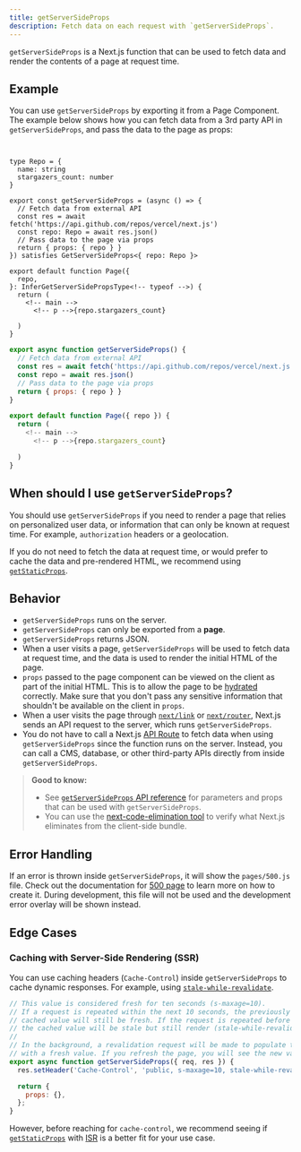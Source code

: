 ```yaml
---
title: getServerSideProps
description: Fetch data on each request with `getServerSideProps`.
---
```


`getServerSideProps` is a Next.js function that can be used to fetch data and render the contents of a page at request time.

## Example

You can use `getServerSideProps` by exporting it from a Page Component. The example below shows how you can fetch data from a 3rd party API in `getServerSideProps`, and pass the data to the page as props:

```tsx filename="pages/index.tsx" switcher


type Repo = {
  name: string
  stargazers_count: number
}

export const getServerSideProps = (async () => {
  // Fetch data from external API
  const res = await fetch('https://api.github.com/repos/vercel/next.js')
  const repo: Repo = await res.json()
  // Pass data to the page via props
  return { props: { repo } }
}) satisfies GetServerSideProps<{ repo: Repo }>

export default function Page({
  repo,
}: InferGetServerSidePropsType<!-- typeof -->) {
  return (
    <!-- main -->
      <!-- p -->{repo.stargazers_count}

  )
}
```

```jsx filename="pages/index.js" switcher
export async function getServerSideProps() {
  // Fetch data from external API
  const res = await fetch('https://api.github.com/repos/vercel/next.js')
  const repo = await res.json()
  // Pass data to the page via props
  return { props: { repo } }
}

export default function Page({ repo }) {
  return (
    <!-- main -->
      <!-- p -->{repo.stargazers_count}

  )
}
```

## When should I use `getServerSideProps`?

You should use `getServerSideProps` if you need to render a page that relies on personalized user data, or information that can only be known at request time. For example, `authorization` headers or a geolocation.

If you do not need to fetch the data at request time, or would prefer to cache the data and pre-rendered HTML, we recommend using [`getStaticProps`](/docs/pages/building-your-application/data-fetching/get-static-props).

## Behavior

- `getServerSideProps` runs on the server.
- `getServerSideProps` can only be exported from a **page**.
- `getServerSideProps` returns JSON.
- When a user visits a page, `getServerSideProps` will be used to fetch data at request time, and the data is used to render the initial HTML of the page.
- `props` passed to the page component can be viewed on the client as part of the initial HTML. This is to allow the page to be [hydrated](https://react.dev/reference/react-dom/hydrate) correctly. Make sure that you don't pass any sensitive information that shouldn't be available on the client in `props`.
- When a user visits the page through [`next/link`](/docs/pages/api-reference/components/link) or [`next/router`](/docs/pages/api-reference/functions/use-router), Next.js sends an API request to the server, which runs `getServerSideProps`.
- You do not have to call a Next.js [API Route](/docs/pages/building-your-application/routing/api-routes) to fetch data when using `getServerSideProps` since the function runs on the server. Instead, you can call a CMS, database, or other third-party APIs directly from inside `getServerSideProps`.

> **Good to know:**
>
> - See [`getServerSideProps` API reference](/docs/pages/api-reference/functions/get-server-side-props) for parameters and props that can be used with `getServerSideProps`.
> - You can use the [next-code-elimination tool](https://next-code-elimination.vercel.app/) to verify what Next.js eliminates from the client-side bundle.

## Error Handling

If an error is thrown inside `getServerSideProps`, it will show the `pages/500.js` file. Check out the documentation for [500 page](/docs/pages/building-your-application/routing/custom-error#500-page) to learn more on how to create it. During development, this file will not be used and the development error overlay will be shown instead.

## Edge Cases

### Caching with Server-Side Rendering (SSR)

You can use caching headers (`Cache-Control`) inside `getServerSideProps` to cache dynamic responses. For example, using [`stale-while-revalidate`](https://web.dev/stale-while-revalidate/).

```jsx
// This value is considered fresh for ten seconds (s-maxage=10).
// If a request is repeated within the next 10 seconds, the previously
// cached value will still be fresh. If the request is repeated before 59 seconds,
// the cached value will be stale but still render (stale-while-revalidate=59).
//
// In the background, a revalidation request will be made to populate the cache
// with a fresh value. If you refresh the page, you will see the new value.
export async function getServerSideProps({ req, res }) {
  res.setHeader('Cache-Control', 'public, s-maxage=10, stale-while-revalidate=59');

  return {
    props: {},
  };
}
```

However, before reaching for `cache-control`, we recommend seeing if [`getStaticProps`](/docs/pages/building-your-application/data-fetching/get-static-props) with [ISR](/docs/pages/guides/incremental-static-regeneration) is a better fit for your use case.

